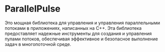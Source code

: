 # ParallelPulse
Это мощная библиотека для управления и управления параллельными потоками в приложениях, написанных на C++. Эта библиотека предоставляет надежные инструменты для создания и управления пулами потоков, обеспечивая эффективное и безопасное выполнение задач в многопоточной среде.
